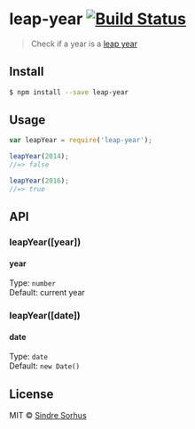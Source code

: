 # leap-year [![Build Status](https://travis-ci.org/sindresorhus/leap-year.svg?branch=master)](https://travis-ci.org/sindresorhus/leap-year)

> Check if a year is a [leap year](http://en.wikipedia.org/wiki/Leap_year)


## Install

```sh
$ npm install --save leap-year
```


## Usage

```js
var leapYear = require('leap-year');

leapYear(2014);
//=> false

leapYear(2016);
//=> true
```


## API

### leapYear([year])

#### year

Type: `number`  
Default: current year

### leapYear([date])

#### date

Type: `date`  
Default: `new Date()`


## License

MIT © [Sindre Sorhus](http://sindresorhus.com)
